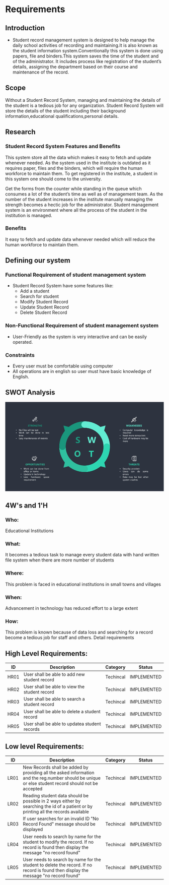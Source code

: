 # Requirements
## Introduction
* Student record management system is designed to help manage the daily school activities of recording and maintaining.It is also known as the student information system.Conventionally this system is done using papers, file and binders.This system saves the time of the student and of the administrator. It includes process like registration of the student’s details, assigning the department based on their course and maintenance of the record.
## Scope
Without a Student Record System, managing and maintaining the details of the student is a tedious job for any organization. Student Record System will store the details of the student including their background information,educational qualifications,personal details.

## Research
### Student Record System Features and Benefits
This system store all the data which makes it easy to fetch and update whenever needed. As the system used in the institute is outdated as it requires paper, files and the binders, which will require the human workforce to maintain them. To get registered in the institute, a student in this system one should come to the university.

Get the forms from the counter while standing in the queue which consumes a lot of the student’s time as well as of management team. As the number of the student increases in the institute manually managing the strength becomes a hectic job for the administrator. Student management system is an environment where all the process of the student in the institution is managed. 

### Benefits
It easy to fetch and update data whenever needed which will reduce the human workforce to maintain them.
## Defining our system
### Functional Requirement of student management system
* Student Record System have some features like:
    * Add a student
    * Search for student
    * Modify Student Record
    * Update Student Record
    * Delete Student Record
### Non-Functional Requirement of student management system
* User-Friendly as the system is very interactive and can be easily operated.
### Constraints
* Every user must be comfortable using computer
* All operations are in english so user must have basic knowledge of English.
## SWOT Analysis
![Description](https://github.com/295578/mini_project29/blob/main/Images/swot.JPG)
## 4W's and 1'H
### Who:
Educational Institutions
### What:
It becomes a tedious task to manage every student data with hand written file system when there are more number of students
### Where:
This problem is faced in educational institutions in small towns and villages
### When:
Advancement in technology has reduced effort to a large extent
### How:
This problem is known because of data loss and searching for a record become a tedious job for staff and others.
 Detail requirements
## High Level Requirements: 
| ID | Description | Category | Status | 
| ----- | ----- | ------- | ---------|
| HR01 | User shall be able to add new student record | Techincal | IMPLEMENTED | 
| HR02 | User shall be able to view the student record| Techincal |  IMPLEMENTED  |
| HR03 | User shall be able to search a student record | Techincal |  IMPLEMENTED  |
| HR04 | User shall be able to delete a student record | Techincal |  IMPLEMENTED  |
| HR05 | User shall be able to updatea student records | Techincal |  IMPLEMENTED  |

##  Low level Requirements:
| ID | Description | Category | Status | 
| ----- | ----- | ------- | ---------|
| LR01 | New Records shall be added by providing all the asked information and the reg.number should be unique or else student record should not be accepted | Techincal | IMPLEMENTED | 
| LR02 |Reading student data should be possible in 2 ways either by  searching the id of a patient or by printing all the records available| Techincal |  IMPLEMENTED  |
| LR03 | If user searches for an invalid ID "No Record Found" message should be displayed| Techincal |  IMPLEMENTED  |
| LR04 | User needs to search by name for the student to modify the record. If no record is found then display the message "no record found" | Techincal |  IMPLEMENTED  |
| LR05 | User needs to search by name for the student to delete the record. If no record is found then display the message "no record found"  | Techincal |  IMPLEMENTED  |
